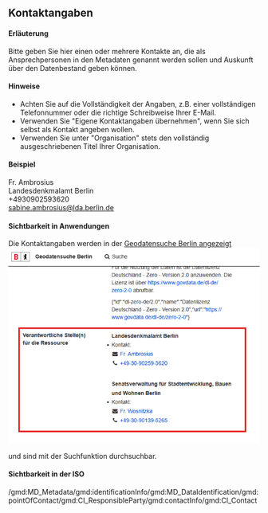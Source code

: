 ## Kontaktangaben

#### Erläuterung
Bitte geben Sie hier einen oder mehrere Kontakte an, die als Ansprechpersonen in den Metadaten genannt werden sollen und Auskunft über den Datenbestand geben können.

#### Hinweise
* Achten Sie auf die Vollständigkeit der Angaben, z.B. einer vollständigen Telefonnummer oder die richtige Schreibweise Ihrer E-Mail.
* Verwenden Sie "Eigene Kontaktangaben übernehmen", wenn Sie sich selbst als Kontakt angeben wollen.
* Verwenden Sie unter "Organisation" stets den vollständig ausgeschriebenen Titel Ihrer Organisation.

#### Beispiel
Fr. Ambrosius  
Landesdenkmalamt Berlin  
+4930902593620  
sabine.ambrosius@lda.berlin.de

#### Sichtbarkeit in Anwendungen
Die Kontaktangaben werden in der <a href="https://gdi.berlin.de/geonetwork/srv/ger/catalog.search#/metadata/4949391f-a7a9-4b24-b855-5e8dbf5e3f6d" class="popup" target="_blank">Geodatensuche Berlin angezeigt<span><img src="https://github.com/gdi-be/mde-deployment/blob/main/codelists/help/previews/pointsOfContact.png"></span></a>

und sind mit der Suchfunktion durchsuchbar.

#### Sichtbarkeit in der ISO
/gmd:MD_Metadata/gmd:identificationInfo/gmd:MD_DataIdentification/gmd:pointOfContact/gmd:CI_ResponsibleParty/gmd:contactInfo/gmd:CI_Contact

